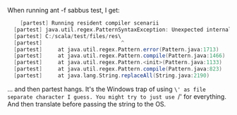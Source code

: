 When running ant -f sabbus test, I get:
```scala
    [partest] Running resident compiler scenarii
  [partest] java.util.regex.PatternSyntaxException: Unexpected internal error near index 24
  [partest] C:/scala/test/files/res\
  [partest]                         ^
  [partest] 	at java.util.regex.Pattern.error(Pattern.java:1713)
  [partest] 	at java.util.regex.Pattern.compile(Pattern.java:1466)
  [partest] 	at java.util.regex.Pattern.<init>(Pattern.java:1133)
  [partest] 	at java.util.regex.Pattern.compile(Pattern.java:823)
  [partest] 	at java.lang.String.replaceAll(String.java:2190)
```
... and then partest hangs. It's the Windows trap of using `\' as file separate character I guess. You might try to just use `/' for everything. And then translate
before passing the string to the OS.

